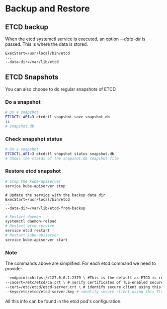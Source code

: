 # Backup and Restore

## ETCD backup

When the etcd systemctl service is executed, an option *--data-dir* is passed. This is where the data is stored.

```
ExecStart=/usr/local/bin/etcd
...
--data-dir=/var/lib/etcd
```

## ETCD Snapshots

You can also choose to do regular snapshots of ETCD

### Do a snapshot

```bash
# Do a snapshot
ETCDCTL_API=3 etcdctl snapshot save snapshot.db
ls
# snapshot.db
```

### Check snapshot status
```bash
# Do a snapshot
ETCDCTL_API=3 etcdctl snapshot status snapshot.db
# Shows the status of the snapshot.db snapshot file
```

### Restore etcd snapshot

```bash
# Stop the kube-apiserver
service kube-apiserver stop
```
```
# Update the service with the backup data dir
ExecStart=/usr/local/bin/etcd
...
--data-dir=/var/lib/etcd-from-backup
```
```bash
# Restart daemon 
systemctl daemon-reload
# Restart etcd service
service etcd restart
# Restart kube-apiserver
service kube-apiserver start
```

### Note
The commands above are simplified. For each etcd command we need to provide:
```bash 
--endpoints=https://127.0.0.1:2379 \ #This is the default as ETCD is running on master node and exposed on localhost 2379.
--cacert=/etc/etcd/ca.crt \ # verify certificates of TLS-enabled secure servers using this CA bundle
--cert=/etc/etcd/etcd-server.crt \ # identify secure client using this TLS certificate file
--key=/etc/etcd/etcd-server.key # identify secure client using this TLS key file
```

All this info can be found in the etcd pod's configuration.
